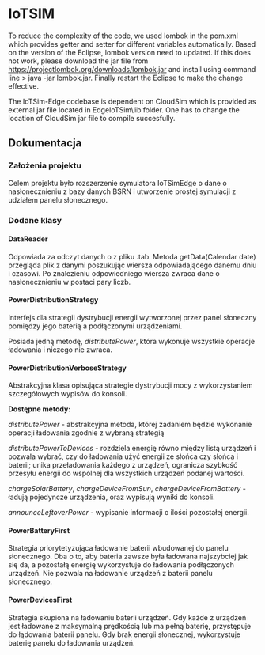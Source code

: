 # IoTSIM

To reduce the complexity of the code, we used lombok in the pom.xml which provides getter and setter for different variables automatically. Based on the version of the Eclipse, lombok version need to updated. If this does not work, please download the jar file from  https://projectlombok.org/downloads/lombok.jar and install using command line > java -jar lombok.jar. Finally restart the Eclipse to make the change effective.

The IoTSim-Edge codebase is dependent on CloudSim which is provided as external jar file located in EdgeIoTSim\lib folder. One has to change the location of CloudSim jar file to compile succesfully.

## Dokumentacja

### Założenia projektu

Celem projektu było rozszerzenie symulatora IoTSimEdge o dane o nasłonecznieniu z bazy danych BSRN i utworzenie prostej symulacji z udziałem panelu słonecznego. 

### Dodane klasy

#### DataReader
Odpowiada za odczyt danych o  z pliku .tab. Metoda getData(Calendar date) przegląda plik z danymi poszukując wiersza odpowiadającego danemu dniu i czasowi. Po znalezieniu odpowiedniego wiersza zwraca dane o nasłonecznieniu w postaci pary liczb.

#### PowerDistributionStrategy
Interfejs dla strategii dystrybucji energii wytworzonej przez panel słoneczny pomiędzy jego baterią a podłączonymi urządzeniami.

Posiada jedną metodę, *distributePower*, która wykonuje wszystkie operacje ładowania i niczego nie zwraca.

#### PowerDistributionVerboseStrategy
Abstrakcyjna klasa opisująca strategie dystrybucji mocy z wykorzystaniem szczegółowych wypisów do konsoli.

**Dostępne metody:**

*distributePower* - abstrakcyjna metoda, której zadaniem będzie wykonanie operacji ładowania zgodnie z wybraną strategią

*distributePowerToDevices* - rozdziela energię równo między listą urządzeń i pozwala wybrać, czy do ładowania użyć energii ze słońca czy słońca i baterii; unika przeładowania każdego z urządzeń, ogranicza szybkość przesyłu energii do wspólnej dla wszystkich urządzeń podanej wartości.

*chargeSolarBattery*, *chargeDeviceFromSun*, *chargeDeviceFromBattery* - ładują pojedyncze urządzenia, oraz wypisują wyniki do konsoli.

*announceLeftoverPower* - wypisanie informacji o ilości pozostałej energii.

#### PowerBatteryFirst
Strategia priorytetyzująca ładowanie baterii wbudowanej do panelu słonecznego. Dba o to, aby bateria zawsze była ładowana najszybciej jak się da, a pozostałą energię wykorzystuje do ładowania podłączonych urządzeń. Nie pozwala na ładowanie urządzeń z baterii panelu słonecznego.

#### PowerDevicesFirst
Strategia skupiona na ładowaniu baterii urządzeń. Gdy każde z urządzeń jest ładowane z maksymalną prędkością lub ma pełną baterię, przystępuje do łądowania baterii panelu. Gdy brak energii słonecznej, wykorzystuje baterię panelu do ładowania urządzeń. 
